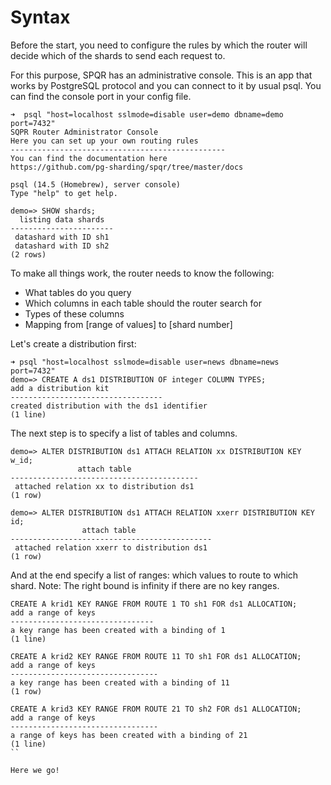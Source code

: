 # Syntax

Before the start, you need to configure the rules by which the router will decide which of the shards to send each request to.

For this purpose, SPQR has an administrative console. This is an app that works by PostgreSQL protocol and you can connect to it by usual psql. You can find the console port in your config file.

```
➜  psql "host=localhost sslmode=disable user=demo dbname=demo port=7432"
SQPR Router Administrator Console
Here you can set up your own routing rules
------------------------------------------------
You can find the documentation here
https://github.com/pg-sharding/spqr/tree/master/docs

psql (14.5 (Homebrew), server console)
Type "help" to get help.

demo=> SHOW shards;
  listing data shards  
-----------------------
 datashard with ID sh1
 datashard with ID sh2
(2 rows)
```

To make all things work, the router needs to know the following:

- What tables do you query
- Which columns in each table should the router search for
- Types of these columns
- Mapping from [range of values] to [shard number]

Let's create a distribution first:

```
➜ psql "host=localhost sslmode=disable user=news dbname=news port=7432"
demo=> CREATE A ds1 DISTRIBUTION OF integer COLUMN TYPES;
add a distribution kit
----------------------------------
created distribution with the ds1 identifier
(1 line)
```

The next step is to specify a list of tables and columns.

```
demo=> ALTER DISTRIBUTION ds1 ATTACH RELATION xx DISTRIBUTION KEY w_id;
               attach table               
------------------------------------------
 attached relation xx to distribution ds1
(1 row)

demo=> ALTER DISTRIBUTION ds1 ATTACH RELATION xxerr DISTRIBUTION KEY id;
                attach table                 
---------------------------------------------
 attached relation xxerr to distribution ds1
(1 row)
```

And at the end specify a list of ranges: which values to route to which shard. Note: The right bound is infinity if there are no key ranges.

```
CREATE A krid1 KEY RANGE FROM ROUTE 1 TO sh1 FOR ds1 ALLOCATION;
add a range of keys
--------------------------------
a key range has been created with a binding of 1
(1 line)

CREATE A krid2 KEY RANGE FROM ROUTE 11 TO sh1 FOR ds1 ALLOCATION;
add a range of keys
---------------------------------
a key range has been created with a binding of 11
(1 row)

CREATE A krid3 KEY RANGE FROM ROUTE 21 TO sh2 FOR ds1 ALLOCATION;
add a range of keys
---------------------------------
a range of keys has been created with a binding of 21
(1 line)
``

Here we go!

